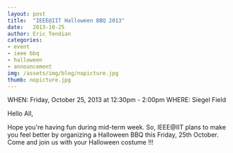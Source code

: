 ```yaml
---
layout: post
title:  "IEEE@IIT Halloween BBQ 2013"
date:   2013-10-25
author: Eric Tendian
categories: 
- event
- ieee bbq
- halloween
- announcement
img: /assets/img/blog/nopicture.jpg
thumb: nopicture.jpg
---
```


WHEN: Friday, October 25, 2013 at 12:30pm - 2:00pm
WHERE: Siegel Field

Hello All,

Hope you're having fun during mid-term week. So, IEEE@IIT plans to make you feel better by organizing a Halloween BBQ this Friday, 25th October. Come and join us with your Halloween costume !!!
